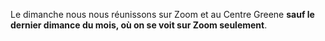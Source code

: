 Le dimanche nous nous réunissons sur Zoom et au Centre Greene **sauf le dernier dimance du mois, où on se voit sur Zoom seulement**.
